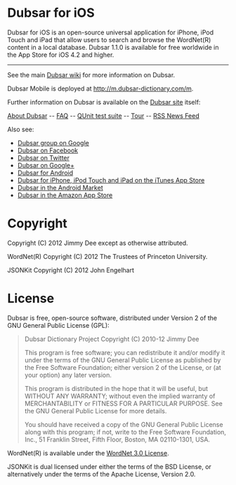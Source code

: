 Dubsar for iOS
==============

Dubsar for iOS is an open-source universal application for iPhone,
iPod Touch and iPad that allow users to search and browse the WordNet(R) content
in a local database. Dubsar 1.1.0 is available for free worldwide
in the App Store for iOS 4.2 and higher.

* * *

See the main [Dubsar wiki](https://github.com/jdee/dubsar/wiki) for more information on Dubsar.

Dubsar Mobile is deployed at http://m.dubsar-dictionary.com/m.

Further information on Dubsar is available on the [Dubsar site](http://dubsar-dictionary.com) itself:

[About Dubsar](http://dubsar-dictionary.com/about)
-- [FAQ](http://dubsar-dictionary.com/faq)
-- [QUnit test suite](http://dubsar-dictionary.com/qunit)
-- [Tour](http://dubsar-dictionary.com/tour)
-- [RSS News Feed](http://dubsar-dictionary.com/rss_news.xml)

Also see:

- [Dubsar group on Google](http://groups.google.com/group/dubsar)
- [Dubsar on Facebook](http://www.facebook.com/pages/Dubsar/155561501154946)
- [Dubsar on Twitter](http://twitter.com/#!/dubsar)
- [Dubsar on Google+](https://plus.google.com/111210736976423589433)
- [Dubsar for Android](https://github.com/jdee/dubsar_android)
- [Dubsar for iPhone, iPod Touch and iPad on the iTunes App Store](http://phobos.apple.com/WebObjects/MZStore.woa/wa/viewSoftware?id=453868483&mt=8)
- [Dubsar in the Android Market](https://market.android.com/details?id=com.dubsar_dictionary.Dubsar)
- [Dubsar in the Amazon App Store](http://www.amazon.com/Jimmy-Dee-Dubsar/dp/B006QCL4PG)

Copyright
=========

Copyright (C) 2012 Jimmy Dee except as otherwise attributed.

WordNet(R) Copyright (C) 2012 The Trustees of Princeton University.

JSONKit Copyright (C) 2012 John Engelhart

License
=======

Dubsar is free, open-source software, distributed under Version 2 of
the GNU General Public License (GPL):

>  Dubsar Dictionary Project
>  Copyright (C) 2010-12 Jimmy Dee
>
>  This program is free software; you can redistribute it and/or
>  modify it under the terms of the GNU General Public License
>  as published by the Free Software Foundation; either version 2
>  of the License, or (at your option) any later version.
>
>  This program is distributed in the hope that it will be useful,
>  but WITHOUT ANY WARRANTY; without even the implied warranty of
>  MERCHANTABILITY or FITNESS FOR A PARTICULAR PURPOSE.  See the
>  GNU General Public License for more details.
>
>  You should have received a copy of the GNU General Public License
>  along with this program; if not, write to the Free Software
>  Foundation, Inc., 51 Franklin Street, Fifth Floor, Boston, MA  02110-1301, USA.

WordNet(R) is available under the [WordNet 3.0 License](http://wordnet.princeton.edu/wordnet/license).

JSONKit is dual licensed under either the terms of the BSD License,
or alternatively under the terms of the Apache License, Version 2.0.
